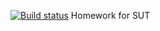 [![Build status](https://ci.appveyor.com/api/projects/status/6yynofs70b48nxwt?svg=true)](https://ci.appveyor.com/project/Semyen747/cardtest)
Homework for SUT